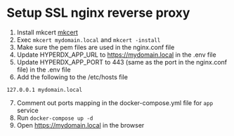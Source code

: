 # Setup SSL nginx reverse proxy

1. Install mkcert [mkcert](https://github.com/FiloSottile/mkcert)
2. Exec `mkcert mydomain.local` and `mkcert -install`
3. Make sure the pem files are used in the nginx.conf file
4. Update HYPERDX_APP_URL to https://mydomain.local in the .env file
5. Update HYPERDX_APP_PORT to 443 (same as the port in the nginx.conf file) in the .env file
6. Add the following to the /etc/hosts file
```
127.0.0.1 mydomain.local
```
7. Comment out ports mapping in the docker-compose.yml file for `app` service
8. Run `docker-compose up -d`
9. Open https://mydomain.local in the browser

